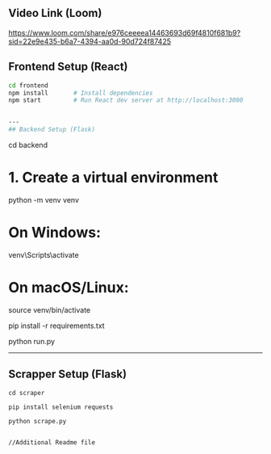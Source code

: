 
## Video Link (Loom)
https://www.loom.com/share/e976ceeeea14463693d69f4810f681b9?sid=22e9e435-b6a7-4394-aa0d-90d724f87425

## Frontend Setup (React)

```bash
cd frontend
npm install       # Install dependencies
npm start         # Run React dev server at http://localhost:3000


---
## Backend Setup (Flask)
```
cd backend

# 1. Create a virtual environment
python -m venv venv

# On Windows:
venv\Scripts\activate
# On macOS/Linux:
source venv/bin/activate

pip install -r requirements.txt

python run.py  



---
## Scrapper Setup (Flask)
```
cd scraper

pip install selenium requests

python scrape.py


//Additional Readme file


